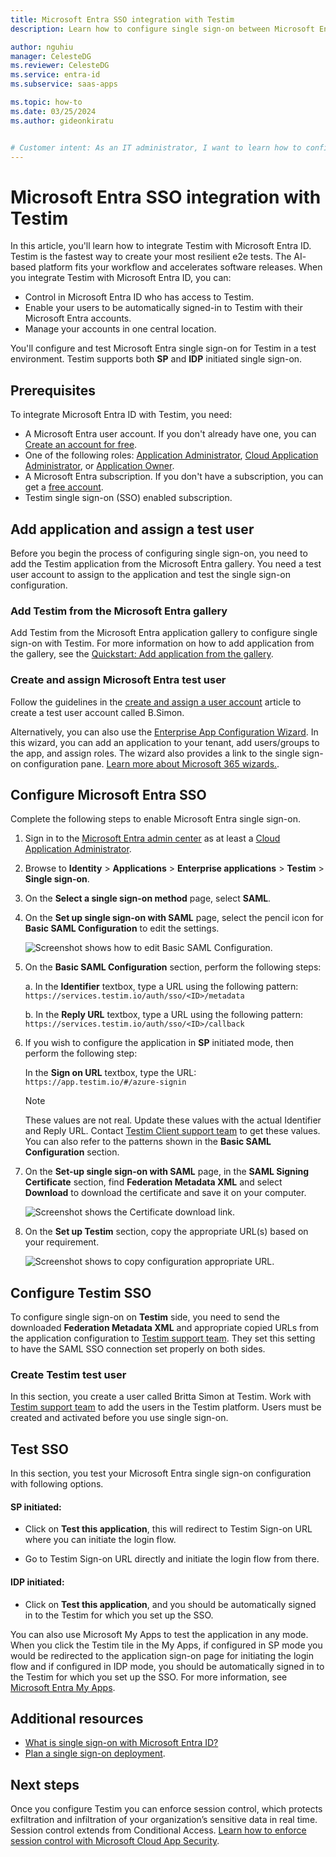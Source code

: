 ```yaml
---
title: Microsoft Entra SSO integration with Testim
description: Learn how to configure single sign-on between Microsoft Entra ID and Testim.

author: nguhiu
manager: CelesteDG
ms.reviewer: CelesteDG
ms.service: entra-id
ms.subservice: saas-apps

ms.topic: how-to
ms.date: 03/25/2024
ms.author: gideonkiratu


# Customer intent: As an IT administrator, I want to learn how to configure single sign-on between Microsoft Entra ID and Testim so that I can control who has access to Testim, enable automatic sign-in with Microsoft Entra accounts, and manage my accounts in one central location.
---
```


# Microsoft Entra SSO integration with Testim

In this article, you'll learn how to integrate Testim with Microsoft Entra ID. Testim is the fastest way to create your most resilient e2e tests. The AI- based platform fits your workflow and accelerates software releases. When you integrate Testim with Microsoft Entra ID, you can:

* Control in Microsoft Entra ID who has access to Testim.
* Enable your users to be automatically signed-in to Testim with their Microsoft Entra accounts.
* Manage your accounts in one central location.

You'll configure and test Microsoft Entra single sign-on for Testim in a test environment. Testim supports both **SP** and **IDP** initiated single sign-on.

## Prerequisites

To integrate Microsoft Entra ID with Testim, you need:

* A Microsoft Entra user account. If you don't already have one, you can [Create an account for free](https://azure.microsoft.com/free/?WT.mc_id=A261C142F).
* One of the following roles: [Application Administrator](/entra/identity/role-based-access-control/permissions-reference#application-administrator), [Cloud Application Administrator](/entra/identity/role-based-access-control/permissions-reference#cloud-application-administrator), or [Application Owner](/entra/fundamentals/users-default-permissions#owned-enterprise-applications).
* A Microsoft Entra subscription. If you don't have a subscription, you can get a [free account](https://azure.microsoft.com/free/).
* Testim single sign-on (SSO) enabled subscription.

## Add application and assign a test user

Before you begin the process of configuring single sign-on, you need to add the Testim application from the Microsoft Entra gallery. You need a test user account to assign to the application and test the single sign-on configuration.

<a name='add-testim-from-the-azure-ad-gallery'></a>

### Add Testim from the Microsoft Entra gallery

Add Testim from the Microsoft Entra application gallery to configure single sign-on with Testim. For more information on how to add application from the gallery, see the [Quickstart: Add application from the gallery](~/identity/enterprise-apps/add-application-portal.md).

<a name='create-and-assign-azure-ad-test-user'></a>

### Create and assign Microsoft Entra test user

Follow the guidelines in the [create and assign a user account](~/identity/enterprise-apps/add-application-portal-assign-users.md) article to create a test user account called B.Simon.

Alternatively, you can also use the [Enterprise App Configuration Wizard](https://portal.office.com/AdminPortal/home?Q=Docs#/azureadappintegration). In this wizard, you can add an application to your tenant, add users/groups to the app, and assign roles. The wizard also provides a link to the single sign-on configuration pane. [Learn more about Microsoft 365 wizards.](/microsoft-365/admin/misc/azure-ad-setup-guides). 

<a name='configure-azure-ad-sso'></a>

## Configure Microsoft Entra SSO

Complete the following steps to enable Microsoft Entra single sign-on.

1. Sign in to the [Microsoft Entra admin center](https://entra.microsoft.com) as at least a [Cloud Application Administrator](~/identity/role-based-access-control/permissions-reference.md#cloud-application-administrator).
1. Browse to **Identity** > **Applications** > **Enterprise applications** > **Testim** > **Single sign-on**.
1. On the **Select a single sign-on method** page, select **SAML**.
1. On the **Set up single sign-on with SAML** page, select the pencil icon for **Basic SAML Configuration** to edit the settings.

   ![Screenshot shows how to edit Basic SAML Configuration.](common/edit-urls.png "Basic Configuration")

1. On the **Basic SAML Configuration** section, perform the following steps:

    a. In the **Identifier** textbox, type a URL using the following pattern:
    `https://services.testim.io/auth/sso/<ID>/metadata`

    b. In the **Reply URL** textbox, type a URL using the following pattern:
    `https://services.testim.io/auth/sso/<ID>/callback`

1. If you wish to configure the application in **SP** initiated mode, then perform the following step:

    In the **Sign on URL** textbox, type the URL:
    `https://app.testim.io/#/azure-signin`

    > [!NOTE]
    > These values are not real. Update these values with the actual Identifier and Reply URL. Contact [Testim Client support team](mailto:support@testim.io) to get these values. You can also refer to the patterns shown in the **Basic SAML Configuration** section.

1. On the **Set-up single sign-on with SAML** page, in the **SAML Signing Certificate** section,  find **Federation Metadata XML** and select **Download** to download the certificate and save it on your computer.

    ![Screenshot shows the Certificate download link.](common/metadataxml.png "Certificate")

1. On the **Set up Testim** section, copy the appropriate URL(s) based on your requirement.

	![Screenshot shows to copy configuration appropriate URL.](common/copy-configuration-urls.png "Metadata")

## Configure Testim SSO

To configure single sign-on on **Testim** side, you need to send the downloaded **Federation Metadata XML** and appropriate copied URLs from the application configuration to [Testim support team](mailto:support@testim.io). They set this setting to have the SAML SSO connection set properly on both sides.

### Create Testim test user

In this section, you create a user called Britta Simon at Testim. Work with [Testim support team](mailto:support@testim.io) to add the users in the Testim platform. Users must be created and activated before you use single sign-on.

## Test SSO 

In this section, you test your Microsoft Entra single sign-on configuration with following options. 

#### SP initiated:

* Click on **Test this application**, this will redirect to Testim Sign-on URL where you can initiate the login flow.  

* Go to Testim Sign-on URL directly and initiate the login flow from there.

#### IDP initiated:

* Click on **Test this application**, and you should be automatically signed in to the Testim for which you set up the SSO. 

You can also use Microsoft My Apps to test the application in any mode. When you click the Testim tile in the My Apps, if configured in SP mode you would be redirected to the application sign-on page for initiating the login flow and if configured in IDP mode, you should be automatically signed in to the Testim for which you set up the SSO. For more information, see [Microsoft Entra My Apps](/azure/active-directory/manage-apps/end-user-experiences#azure-ad-my-apps).

## Additional resources

* [What is single sign-on with Microsoft Entra ID?](~/identity/enterprise-apps/what-is-single-sign-on.md)
* [Plan a single sign-on deployment](~/identity/enterprise-apps/plan-sso-deployment.md).

## Next steps

Once you configure Testim you can enforce session control, which protects exfiltration and infiltration of your organization’s sensitive data in real time. Session control extends from Conditional Access. [Learn how to enforce session control with Microsoft Cloud App Security](/cloud-app-security/proxy-deployment-aad).
